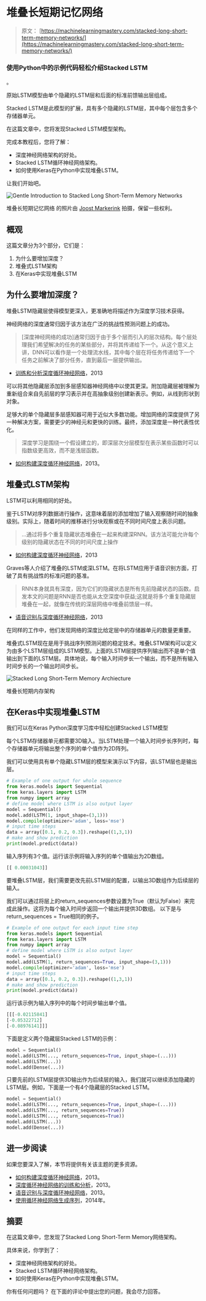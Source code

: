 # 堆叠长短期记忆网络

> 原文： [https://machinelearningmastery.com/stacked-long-short-term-memory-networks/](https://machinelearningmastery.com/stacked-long-short-term-memory-networks/)

### 使用Python中的示例代码轻松介绍Stacked LSTM
。

原始LSTM模型由单个隐藏的LSTM层和后面的标准前馈输出层组成。

Stacked LSTM是此模型的扩展，具有多个隐藏的LSTM层，其中每个层包含多个存储器单元。

在这篇文章中，您将发现Stacked LSTM模型架构。

完成本教程后，您将了解：

*   深度神经网络架构的好处。
*   Stacked LSTM循环神经网络架构。
*   如何使用Keras在Python中实现堆叠LSTM。

让我们开始吧。

![Gentle Introduction to Stacked Long Short-Term Memory Networks](img/1fe10e9feb242d8947c00a2647e704f4.jpg)

堆叠长短期记忆网络
的照片由 [Joost Markerink](https://www.flickr.com/photos/joostmarkerink/17303551006/) 拍摄，保留一些权利。

## 概观

这篇文章分为3个部分，它们是：

1.  为什么要增加深度？
2.  堆叠式LSTM架构
3.  在Keras中实现堆叠LSTM

## 为什么要增加深度？

堆叠LSTM隐藏层使得模型更深入，更准确地将描述作为深度学习技术获得。

神经网络的深度通常归因于该方法在广泛的挑战性预测问题上的成功。

> [深度神经网络的成功]通常归因于由于多个层而引入的层次结构。每个层处理我们希望解决的任务的某些部分，并将其传递给下一个。从这个意义上讲，DNN可以看作是一个处理流水线，其中每个层在将任务传递给下一个任务之前解决了部分任务，直到最后一层提供输出。

- [训练和分析深度循环神经网络](https://papers.nips.cc/paper/5166-training-and-analysing-deep-recurrent-neural-networks)，2013

可以将其他隐藏层添加到多层感知器神经网络中以使其更深。附加隐藏层被理解为重新组合来自先前层的学习表示并在高抽象级别创建新表示。例如，从线到形状到对象。

足够大的单个隐藏层多层感知器可用于近似大多数功能。增加网络的深度提供了另一种解决方案，需要更少的神经元和更快的训练。最终，添加深度是一种代表性优化。

> 深度学习是围绕一个假设建立的，即深层次分层模型在表示某些函数时可以指数级更高效，而不是浅层函数。

- [如何构建深度循环神经网络](https://arxiv.org/abs/1312.6026)，2013。

## 堆叠式LSTM架构

LSTM可以利用相同的好处。

鉴于LSTM对序列数据进行操作，这意味着层的添加增加了输入观察随时间的抽象级别。实际上，随着时间的推移进行分块观察或在不同时间尺度上表示问题。

> ...通过将多个重复隐藏状态堆叠在一起来构建深RNN。该方法可能允许每个级别的隐藏状态在不同的时间尺度上操作

- [如何构建深度循环神经网络](https://arxiv.org/abs/1312.6026)，2013

Graves等人介绍了堆叠的LSTM或深LSTM。在将LSTM应用于语音识别方面，打破了具有挑战性的标准问题的基准。

> RNN本身就具有深度，因为它们的隐藏状态是所有先前隐藏状态的函数。启发本文的问题是RNN是否也能从太空深度中获益;这就是将多个重复隐藏层堆叠在一起，就像在传统的深层网络中堆叠前馈层一样。

- [语音识别与深度循环神经网络](https://arxiv.org/abs/1303.5778)，2013

在同样的工作中，他们发现网络的深度比给定层中的存储器单元的数量更重要。

堆叠式LSTM现在是用于挑战序列预测问题的稳定技术。堆叠LSTM架构可以定义为由多个LSTM层组成的LSTM模型。上面的LSTM层提供序列输出而不是单个值输出到下面的LSTM层。具体地说，每个输入时间步长一个输出，而不是所有输入时间步长的一个输出时间步长。

![Stacked Long Short-Term Memory Archiecture](img/18919d3d5e8e3ef675e8f630308fa156.jpg)

堆叠长短期内存架构

## 在Keras中实现堆叠LSTM

我们可以在Keras Python深度学习库中轻松创建Stacked LSTM模型

每个LSTM存储器单元都需要3D输入。当LSTM处理一个输入时间步长序列时，每个存储器单元将输出整个序列的单个值作为2D阵列。

我们可以使用具有单个隐藏LSTM层的模型来演示以下内容，该LSTM层也是输出层。

```py
# Example of one output for whole sequence
from keras.models import Sequential
from keras.layers import LSTM
from numpy import array
# define model where LSTM is also output layer
model = Sequential()
model.add(LSTM(1, input_shape=(3,1)))
model.compile(optimizer='adam', loss='mse')
# input time steps
data = array([0.1, 0.2, 0.3]).reshape((1,3,1))
# make and show prediction
print(model.predict(data))
```

输入序列有3个值。运行该示例将输入序列的单个值输出为2D数组。

```py
[[ 0.00031043]]
```

要堆叠LSTM层，我们需要更改先前LSTM层的配置，以输出3D数组作为后续层的输入。

我们可以通过将层上的return_sequences参数设置为True（默认为False）来完成此操作。这将为每个输入时间步返回一个输出并提供3D数组。
以下是与return_sequences = True相同的例子。

```py
# Example of one output for each input time step
from keras.models import Sequential
from keras.layers import LSTM
from numpy import array
# define model where LSTM is also output layer
model = Sequential()
model.add(LSTM(1, return_sequences=True, input_shape=(3,1)))
model.compile(optimizer='adam', loss='mse')
# input time steps
data = array([0.1, 0.2, 0.3]).reshape((1,3,1))
# make and show prediction
print(model.predict(data))
```

运行该示例为输入序列中的每个时间步输出单个值。

```py
[[[-0.02115841]
[-0.05322712]
[-0.08976141]]]
```

下面是定义两个隐藏层Stacked LSTM的示例：

```py
model = Sequential()
model.add(LSTM(..., return_sequences=True, input_shape=(...)))
model.add(LSTM(...))
model.add(Dense(...))
```

只要先前的LSTM层提供3D输出作为后续层的输入，我们就可以继续添加隐藏的LSTM层。例如，下面是一个有4个隐藏层的Stacked LSTM。

```py
model = Sequential()
model.add(LSTM(..., return_sequences=True, input_shape=(...)))
model.add(LSTM(..., return_sequences=True))
model.add(LSTM(..., return_sequences=True))
model.add(LSTM(...))
model.add(Dense(...))
```

## 进一步阅读

如果您要深入了解，本节将提供有关该主题的更多资源。

*   [如何构建深度循环神经网络](https://arxiv.org/abs/1312.6026)，2013。
*   [深度循环神经网络的训练和分析](https://papers.nips.cc/paper/5166-training-and-analysing-deep-recurrent-neural-networks)，2013。
*   [语音识别与深度循环神经网络](https://arxiv.org/abs/1303.5778)，2013。
*   [使用循环神经网络生成序列](https://arxiv.org/abs/1308.0850)，2014年。

## 摘要

在这篇文章中，您发现了Stacked Long Short-Term Memory网络架构。

具体来说，你学到了：

*   深度神经网络架构的好处。
*   Stacked LSTM循环神经网络架构。
*   如何使用Keras在Python中实现堆叠LSTM。

你有任何问题吗？
在下面的评论中提出您的问题，我会尽力回答。